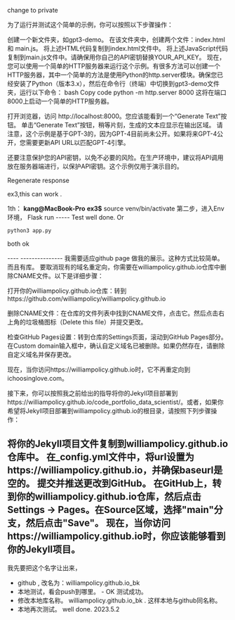 change to private

为了运行并测试这个简单的示例，你可以按照以下步骤操作：

创建一个新文件夹，如gpt3-demo。
在该文件夹中，创建两个文件：index.html 和 main.js。
将上述HTML代码复制到index.html文件中。
将上述JavaScript代码复制到main.js文件中。请确保用你自己的API密钥替换YOUR_API_KEY。
现在，您可以使用一个简单的HTTP服务器来运行这个示例。有很多方法可以创建一个HTTP服务器，其中一个简单的方法是使用Python的http.server模块。确保您已经安装了Python（版本3.x），然后在命令行（终端）中切换到gpt3-demo文件夹，运行以下命令：
bash
Copy code
python -m http.server 8000
这将在端口8000上启动一个简单的HTTP服务器。

打开浏览器，访问 http://localhost:8000。您应该能看到一个“Generate Text”按钮。
单击“Generate Text”按钮，稍等片刻，生成的文本应显示在输出区域。
请注意，这个示例是基于GPT-3的，因为GPT-4目前尚未公开。如果将来GPT-4公开，您需要更新API URL以匹配GPT-4引擎。

还要注意保护您的API密钥，以免不必要的风险。在生产环境中，建议将API调用放在服务器端进行，以保护API密钥。这个示例仅用于演示目的。


Regenerate response



ex3,this can work .

1th：
**kang@MacBook-Pro** **ex3$** source venv/bin/activate
第二步，进入Env环境，
Flask run 
----- Test well done. 
Or 
```
python3 app.py
```
both ok


---- ---------------  我需要适应github page 做我的展示。这种方式比较简单。而且有库。
要取消现有的域名重定向，你需要在williampolicy.github.io仓库中删除CNAME文件。以下是详细步骤：

打开你的williampolicy.github.io仓库：转到https://github.com/williampolicy/williampolicy.github.io

删除CNAME文件：在仓库的文件列表中找到CNAME文件，点击它。然后点击右上角的垃圾桶图标（Delete this file）并提交更改。

检查GitHub Pages设置：转到仓库的Settings页面，滚动到GitHub Pages部分。在Custom domain输入框中，确认自定义域名已被删除。如果仍然存在，请删除自定义域名并保存更改。

现在，当你访问https://williampolicy.github.io时，它不再重定向到ichoosinglove.com。

接下来，你可以按照我之前给出的指导将你的Jekyll项目部署到https://williampolicy.github.io/code_portfolio_data_scientist/。或者，如果你希望将Jekyll项目部署到williampolicy.github.io的根目录，请按照下列步骤操作：

将你的Jekyll项目文件复制到williampolicy.github.io仓库中。
在_config.yml文件中，将url设置为https://williampolicy.github.io，并确保baseurl是空的。
提交并推送更改到GitHub。
在GitHub上，转到你的williampolicy.github.io仓库，然后点击Settings -> Pages。在Source区域，选择"main"分支，然后点击"Save"。
现在，当你访问https://williampolicy.github.io时，你应该能够看到你的Jekyll项目。
----
我先要把这个名字让出来，
- github , 改名为：williampolicy.github.io_bk
- 本地测试，看会push到哪里。 - OK 测试成功。 
- 修改本地库名称。 williampolicy.github.io_bk . 这样本地与github同名称。
- 本地再次测试。 
well done. 2023.5.2
